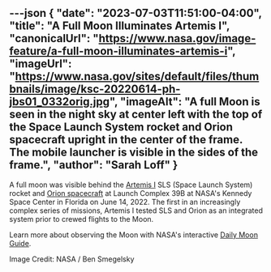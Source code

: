 ---json
{
  "date": "2023-07-03T11:51:00-04:00",
  "title": "A Full Moon Illuminates Artemis I",
  "canonicalUrl": "https://www.nasa.gov/image-feature/a-full-moon-illuminates-artemis-i",
  "imageUrl": "https://www.nasa.gov/sites/default/files/thumbnails/image/ksc-20220614-ph-jbs01_0332orig.jpg",
  "imageAlt": "A full Moon is seen in the night sky at center left with the top of the Space Launch System rocket and Orion spacecraft upright in the center of the frame. The mobile launcher is visible in the sides of the frame.",
  "author": "Sarah Loff"
}
---

A full moon was visible behind the [Artemis I](https://www.nasa.gov/artemis-1/) SLS (Space Launch System) rocket and [Orion spacecraft](https://www.nasa.gov/exploration/systems/orion/index.html) at Launch Complex 39B at NASA's Kennedy Space Center in Florida on June 14, 2022. The first in an increasingly complex series of missions, Artemis I tested SLS and Orion as an integrated system prior to crewed flights to the Moon.

Learn more about observing the Moon with NASA's interactive [Daily Moon Guide](https://moon.nasa.gov/moon-observation/daily-moon-guide/).

Image Credit: NASA / Ben Smegelsky
